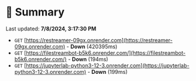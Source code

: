 # 📖 Summary
Last updated: **7/8/2024, 3:17:30 PM**

- `GET` [https://restreamer-09gx.onrender.com](https://restreamer-09gx.onrender.com) - **Down** (420395ms)
- `GET` [https://filestreambot-b5k6.onrender.com/](https://filestreambot-b5k6.onrender.com/) - **Down** (194ms)
- `GET` [https://jupyterlab-python3-12-3.onrender.com](https://jupyterlab-python3-12-3.onrender.com) - **Down** (199ms)
